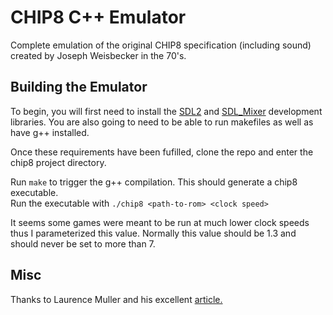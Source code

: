 # CHIP8 C++ Emulator
Complete emulation of the original CHIP8 specification (including sound) created by Joseph Weisbecker in the 70's. 

## Building the Emulator
To begin, you will first need to install the [SDL2](https://www.libsdl.org/download-2.0.php) and [SDL_Mixer](https://www.libsdl.org/projects/SDL_mixer/https://www.libsdl.org/projects/SDL_mixer/) development libraries. 
You are also going to need to be able to run makefiles as well as have g++ installed. 

Once these requirements have been fufilled, clone the repo and enter the chip8 project directory.

Run `make` to trigger the g++ compilation. This should generate a chip8 executable.  
Run the executable with `./chip8 <path-to-rom> <clock speed>`  

It seems some games were meant to be run at much lower clock speeds thus I parameterized this value. Normally this value should be 1.3 and should never be set to more than 7.

## Misc
Thanks to Laurence Muller and his excellent [article.](http://www.multigesture.net/articles/how-to-write-an-emulator-chip-8-interpreter/)
